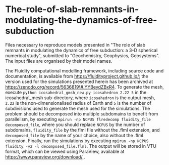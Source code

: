 # The-role-of-slab-remnants-in-modulating-the-dynamics-of-free-subduction
Files necessary to reproduce models presented in "The role of slab remnants in modulating the dynamics of free subduction: a 3-D spherical numerical study", submitted to "Geochemistry, Geophysics, Geosystems". The input files are organised by their model names.

The Fluidity computational modelling framework, including source code and documentation, is available from https://fluidityproject.github.io/; the version used for the simulations presented herein has been archived at https://zenodo.org/record/5636819\#.YYBeydZBxR4. To generate the mesh, execute `python icosahedral_gmsh_new.py icosahedron 2.22 5` in the icosahedral_mesh sub-directory, where `icosahedron` is the output mesh, `2.22` is the non-dimensionalised radius of Earth and `5` is the number of subdivisions used to generate the mesh used for the simulations. The problem should be decomposed into multiple subdomains to benefit from parallelism, by executing `mpirun -np NCPUS flredecomp fluidity_file decomposed_file`, where you should replace `NCPUS` by the number of subdomains, `fluidity_file` by the flml file without the .flml extension, and `decomposed_file` by the name of your choice, also without the .flml extension. Finally, run the simulations by executing `mpirun -np NCPUS fluidity -v2 -l decomposed_file.flml`. The output will be stored in VTU format, which can be viewed using ParaView, available at https://www.paraview.org/download/ .
